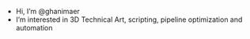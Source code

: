 -  Hi, I’m @ghanimaer
-  I’m interested in 3D Technical Art, scripting, pipeline optimization and automation


<!---
ghanimaer/ghanimaer is a ✨ special ✨ repository because its `README.md` (this file) appears on your GitHub profile.
You can click the Preview link to take a look at your changes.
--->
